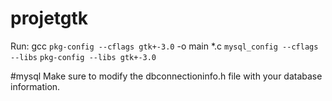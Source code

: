 # projetgtk
Run:
gcc `pkg-config --cflags gtk+-3.0` -o main *.c `mysql_config --cflags --libs` `pkg-config --libs gtk+-3.0`

#mysql
Make sure to modify the dbconnectioninfo.h file with your database information.

